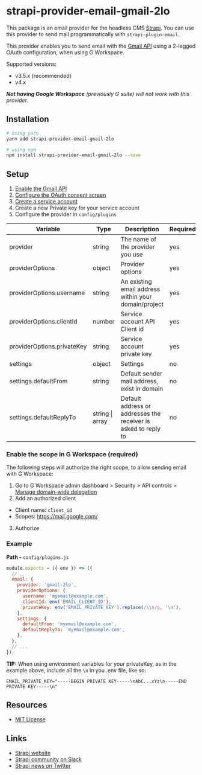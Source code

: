 # strapi-provider-email-gmail-2lo
This package is an email provider for the headless CMS [Strapi](https://github.com/strapi/strapi).
You can use this provider to send mail programmatically with `strapi-plugin-email`. 

This provider enables you to send email with the [Gmail API](https://developers.google.com/gmail/api) using a 2-legged OAuth configuration, when using G Workspace.

Supported versions:

- v3.5.x (recommended)
- v4.x

_**Not having Google Workspace** (previously G suite) will not work with this provider._

## Installation

```bash
# using yarn
yarn add strapi-provider-email-gmail-2lo

# using npm
npm install strapi-provider-email-gmail-2lo --save
```

## Setup

1) [Enable the Gmail API](https://console.developers.google.com/apis/library/gmail.googleapis.com)
2) [Configure the OAuth consent screen](https://console.cloud.google.com/apis/credentials/consent)
3) [Create a service account](https://console.cloud.google.com/iam-admin/serviceaccounts/)
4) Create a new Private key for your service account 
5) Configure the provider in `config/plugins`

| Variable                  | Type                    | Description                                                                                                                         | Required | Default   |
| ------------------------- | ----------------------- | ----------------------------------------------------------------------------------------------------------------------------------- | -------- | --------- |
| provider                  | string                  | The name of the provider you use                                                                                                    | yes      |           |
| providerOptions           | object                  | Provider options                                                                                                                    | yes      |           |
| providerOptions.username  | string                  | An existing email address within your domain/project                                                                                         | yes      |           |
| providerOptions.clientId  | number                  | Service account API Client id                                                                                                       | yes      |           |
| providerOptions.privateKey| string                  | Service account private key                                                                                                         | yes      |           |
| settings                  | object                  | Settings                                                                                                                            | no       | {}        |
| settings.defaultFrom      | string                  | Default sender mail address, exist in domain                                                                                                        | no       | undefined |
| settings.defaultReplyTo   | string \| array<string> | Default address or addresses the receiver is asked to reply to                                                                      | no       | undefined |

### Enable the scope in G Workspace (required)
The following steps will authorize the right scope, to allow sending email with G Workspace:
1) Go to G Workspace admin dashboard > Security > API controls > [Manage domain-wide delegation](https://admin.google.com/ac/owl/domainwidedelegation)
2) Add an authorized client
- Client name: `client_id`
- Scopes: https://mail.google.com/
3) Authorize

### Example

**Path -** `config/plugins.js`

```js
module.exports = ({ env }) => ({
  // ...
  email: {
    provider: 'gmail-2lo',
    providerOptions: {
      username: 'myemail@example.com',
      clientId: env('EMAIL_CLIENT_ID'),
      privateKey: env('EMAIL_PRIVATE_KEY').replace(/\\n/g, '\n'),
    },
    settings: {
      defaultFrom: 'myemail@example.com',
      defaultReplyTo: 'myemail@example.com',
    },
  },
  // ...
});
```

**TIP:** When using environment variables for your privateKey, as in the example above, include all the `\n` in you .env file, like so:
```..env
EMAIL_PRIVATE_KEY="-----BEGIN PRIVATE KEY-----\nAbC...xYz\n-----END PRIVATE KEY-----\n"
```

## Resources

- [MIT License](LICENSE.md)

## Links

- [Strapi website](http://strapi.io/)
- [Strapi community on Slack](http://slack.strapi.io)
- [Strapi news on Twitter](https://twitter.com/strapijs)
